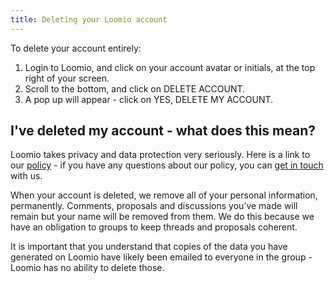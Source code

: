 ```yaml
---
title: Deleting your Loomio account
---
```

To delete your account entirely:

1. Login to Loomio, and click on your account avatar or initials, at the top right of your screen.
2. Scroll to the bottom, and click on DELETE ACCOUNT.
3. A pop up will appear - click on YES, DELETE MY ACCOUNT.

## I've deleted my account - what does this mean?

Loomio takes privacy and data protection very seriously. Here is a link to our [policy](https://www.loomio.org/privacy) - if you have any questions about our policy, you can [get in touch](https://www.loomio.org/contact) with us. 

When your account is deleted, we remove all of your personal information, permanently. Comments, proposals and discussions you’ve made will remain but your name will be removed from them. We do this because we have an obligation to groups to keep threads and proposals coherent.

It is important that you understand that copies of the data you have generated on Loomio have likely been emailed to everyone in the group - Loomio has no ability to delete those.
